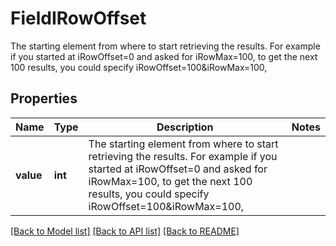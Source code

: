 # FieldIRowOffset

The starting element from where to start retrieving the results. For example if you started at iRowOffset=0 and asked for iRowMax=100, to get the next 100 results, you could specify iRowOffset=100&iRowMax=100,

## Properties
Name | Type | Description | Notes
------------ | ------------- | ------------- | -------------
**value** | **int** | The starting element from where to start retrieving the results. For example if you started at iRowOffset&#x3D;0 and asked for iRowMax&#x3D;100, to get the next 100 results, you could specify iRowOffset&#x3D;100&amp;iRowMax&#x3D;100, | 

[[Back to Model list]](../README.md#documentation-for-models) [[Back to API list]](../README.md#documentation-for-api-endpoints) [[Back to README]](../README.md)


